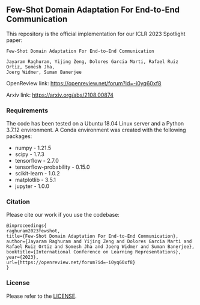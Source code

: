## Few-Shot Domain Adaptation For End-to-End Communication

This repository is the official implementation for our ICLR 2023 Spotlight paper: 
```
Few-Shot Domain Adaptation For End-to-End Communication

Jayaram Raghuram, Yijing Zeng, Dolores Garcia Marti, Rafael Ruiz Ortiz, Somesh Jha, 
Joerg Widmer, Suman Banerjee
```

OpenReview link: https://openreview.net/forum?id=-i0yq60xf8

Arxiv link: https://arxiv.org/abs/2108.00874
  
### Requirements
The code has been tested on a Ubuntu 18.04 Linux server and a Python 3.7.12 environment. A Conda environment was created with the following packages:  
- numpy - 1.21.5
- scipy - 1.7.3
- tensorflow - 2.7.0
- tensorflow-probability - 0.15.0
- scikit-learn - 1.0.2
- matplotlib - 3.5.1
- jupyter - 1.0.0


### Citation
Please cite our work if you use the codebase:

```
@inproceedings{
raghuram2023fewshot,
title={Few-Shot Domain Adaptation For End-to-End Communication},
author={Jayaram Raghuram and Yijing Zeng and Dolores Garcia Marti and Rafael Ruiz Ortiz and Somesh Jha and Joerg Widmer and Suman Banerjee},
booktitle={International Conference on Learning Representations},
year={2023},
url={https://openreview.net/forum?id=-i0yq60xf8}
}
```

### License

Please refer to the [LICENSE](https://github.com/jayaram-r/domain-adaptation-autoencoder/blob/main/LICENSE).
